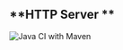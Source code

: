 ## **HTTP Server **

![Java CI with Maven](https://github.com/kristiania/pgr203eksamen-97krihop/workflows/Java%20CI%20with%20Maven/badge.svgbranch=main)
